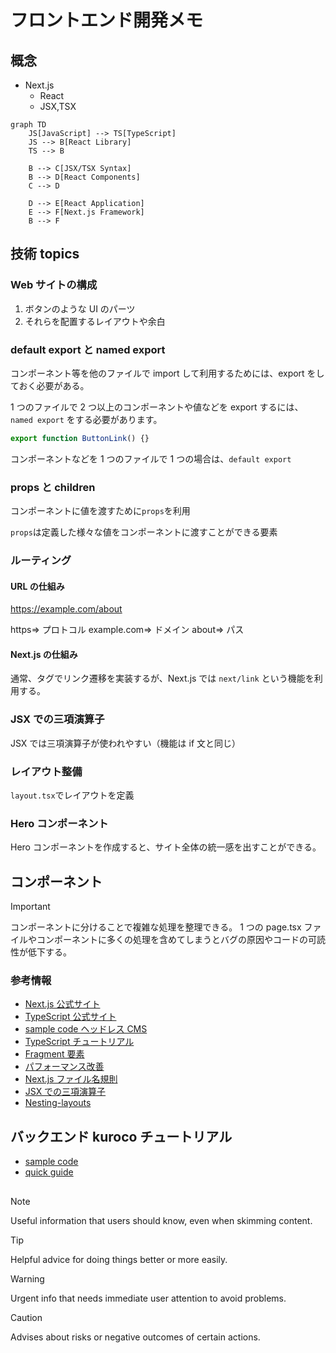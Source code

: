 # フロントエンド開発メモ

## 概念

- Next.js
  - React
  - JSX,TSX

```mermaid
graph TD
    JS[JavaScript] --> TS[TypeScript]
    JS --> B[React Library]
    TS --> B

    B --> C[JSX/TSX Syntax]
    B --> D[React Components]
    C --> D

    D --> E[React Application]
    E --> F[Next.js Framework]
    B --> F
```

## 技術 topics

### Web サイトの構成

1. ボタンのような UI のパーツ
2. それらを配置するレイアウトや余白

### default export と named export

コンポーネント等を他のファイルで import して利用するためには、export をしておく必要がある。

1 つのファイルで 2 つ以上のコンポーネントや値などを export するには、`named export` をする必要があります。

```typescript
export function ButtonLink() {}
```

コンポーネントなどを 1 つのファイルで 1 つの場合は、`default export`

### props と children

コンポーネントに値を渡すために`props`を利用

`props`は定義した様々な値をコンポーネントに渡すことができる要素

### ルーティング

#### URL の仕組み

https://example.com/about

https⇒ プロトコル
example.com⇒ ドメイン
about⇒ パス

#### Next.js の仕組み

通常、<a>タグでリンク遷移を実装するが、Next.js では `next/link` という機能を利用する。

### JSX での三項演算子

JSX では三項演算子が使われやすい（機能は if 文と同じ）

### レイアウト整備

`layout.tsx`でレイアウトを定義

### Hero コンポーネント

Hero コンポーネントを作成すると、サイト全体の統一感を出すことができる。

## コンポーネント

> [!IMPORTANT]
> コンポーネントに分けることで複雑な処理を整理できる。
> 1 つの page.tsx ファイルやコンポーネントに多くの処理を含めてしまうとバグの原因やコードの可読性が低下する。

### 参考情報

- [Next.js 公式サイト](https://nextjs.org/docs)
- [TypeScript 公式サイト](https://www.typescriptlang.org/)
- [sample code ヘッドレス CMS](https://github.com/nextjs-microcms-book)
- [TypeScript チュートリアル](https://www.typescriptlang.org/docs/handbook/typescript-from-scratch.html)
- [Fragment 要素](https://ja.react.dev/reference/react/Fragment)
- [パフォーマンス改善](https://nextjs.org/docs/app/building-your-application/routing/linking-and-navigationg#2-prefetching)
- [Next.js ファイル名規則](https://nextjs.org/docs/app/api-reference/file-conversions/not-found)
- [JSX での三項演算子](https://developer.mozilla.org/ja/docs/Web/JavaScript/Reference/Operators/Conditional_operator)
- [Nesting-layouts]()

## バックエンド kuroco チュートリアル

- [sample code](https://github.com/diverta/front_nuxt_auth)
- [quick guide](https://kuroco.app/ja/quick-guide/)

##

> [!NOTE]
> Useful information that users should know, even when skimming content.

> [!TIP]
> Helpful advice for doing things better or more easily.

> [!WARNING]
> Urgent info that needs immediate user attention to avoid problems.

> [!CAUTION]
> Advises about risks or negative outcomes of certain actions.
